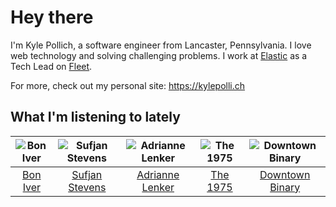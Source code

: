 # Hey there


I'm Kyle Pollich, a software engineer from Lancaster, Pennsylvania. I love web technology and solving challenging problems.
I work at [Elastic](https://www.elastic.co/) as a Tech Lead on [Fleet](https://www.elastic.co/guide/en/fleet/current/fleet-overview.html).

For more, check out my personal site: https://kylepolli.ch

## What I'm listening to lately

<!-- begin artists -->
  |![Bon Iver](https://i.scdn.co/image/ab6761610000f17867be065df01f37a3880216be)|![Sufjan Stevens](https://i.scdn.co/image/ab6761610000f178b80dd6b23c5c04d62d9aa0c6)|![Adrianne Lenker](https://i.scdn.co/image/ab6761610000f1782b10b147cdadac49ea598af3)|![The 1975](https://i.scdn.co/image/ab6761610000f17889348336354096fd4e36ca73)|![Downtown Binary](https://i.scdn.co/image/ab6761610000f17873f8ebfd30183f1d425a0285)|
  |:---:|:---:|:---:|:---:|:---:|
  |[Bon Iver](https://open.spotify.com/artist/4LEiUm1SRbFMgfqnQTwUbQ)|[Sufjan Stevens](https://open.spotify.com/artist/4MXUO7sVCaFgFjoTI5ox5c)|[Adrianne Lenker](https://open.spotify.com/artist/4aKWmkWAKviFlyvHYPTNQY)|[The 1975](https://open.spotify.com/artist/3mIj9lX2MWuHmhNCA7LSCW)|[Downtown Binary](https://open.spotify.com/artist/0H4t3GcGse8cqfL222mfbv)|
<!-- end artists -->
